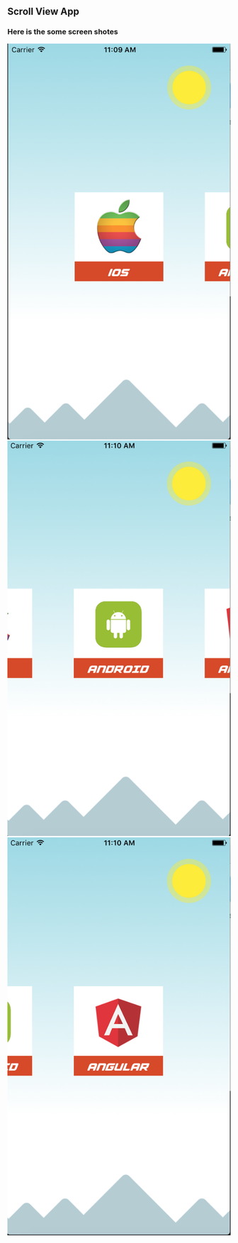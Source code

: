 ## Scroll View App
### Here is the some screen shotes

![alt tag](https://github.com/ikamilov/Swift/blob/master/ScrollViews/Screenshots/ios.png)
![alt tag](https://github.com/ikamilov/Swift/blob/master/ScrollViews/Screenshots/android.png)
![alt tag](https://github.com/ikamilov/Swift/blob/master/ScrollViews/Screenshots/angular.png)


